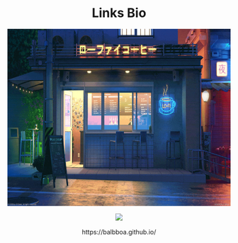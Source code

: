 <h1 align="center"> Links Bio </h1>

<div align="center">
  <img width="600" height="400" src="https://github.com/balbboa/balbboa.github.io/blob/main/images/bg.gif?raw=true">
</div>
  
<p align="center">
<img src="http://img.shields.io/static/v1?label=STATUS&message=EM%20FUNCIONAMENTO&color=GREEN&style=for-the-badge"/>
</p>

<p align="center"> https://balbboa.github.io/ </p>
